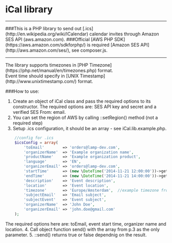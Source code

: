 iCal library
============
<hr>
###This is a PHP library to send out [.ics](http://en.wikipedia.org/wiki/ICalendar) calendar invites through Amazon SES API (aws.amazon.com).
###Official [AWS PHP SDK](https://aws.amazon.com/sdkforphp/) is required [Amazon SES API](http://aws.amazon.com/ses/), see composer.js.
<hr>
The library supports timezones in [PHP Timezone](https://php.net/manual/en/timezones.php) format.<br>
Event time should specify in [UNIX Timestamp](http://www.unixtimestamp.com/) format.
<br>

###How to use:
1. Create an object of iCal class and pass the required options to its constructor. The required options are: SES API key and secret and a verified SES From: email.
2. You can set the region of AWS by calling ::setRegion() method (not a required step)
3. Setup .ics configuration, it should be an array - see iCal.lib.example.php.
```php
	//config for .ics
	$icsConfig = array(
		'toEmail'		 => 'orders@lamp-dev.com',
		'organizerName'	 => 'Example organization name',
		'productName'	 => 'Example organization product',
		'language'       => 'EN',
		'organizerEmail' => 'orders@lamp-dev.com',
		'startTime'		 => (new \DateTime('2014-11-21 12:00:00'))->getTimestamp(),
		'endTime'		 => (new \DateTime('2014-11-21 14:00:00'))->getTimestamp(),
		'description'	 => 'Event description',
		'location'		 => 'Event location',
		'timezone'		 => 'Europe/Amsterdam',  //example timezone from https://php.net/manual/en/timezones.php
		'subjectEmail'	 => 'Email subject',
		'subjectEvent'	 => 'Event subject',
		'organizerName'  => 'John Doe',
		'organizerEmail' => 'john.doe@gmail.com'
	);
```
The required options here are: toEmail, event start time, organizer name and location.
4. Call object function send() with the array from p.3 as the only parameter.
5. ::send() returns true or false dependnig on the result.
